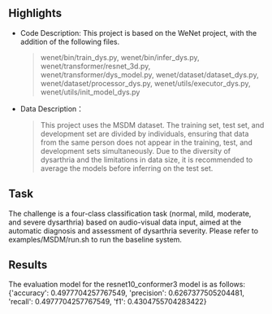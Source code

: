 ## Highlights
  + Code Description: This project is based on the WeNet project, with the addition of the following files.
    > wenet/bin/train_dys.py, wenet/bin/infer_dys.py, wenet/transformer/resnet_3d.py, wenet/transformer/dys_model.py, wenet/dataset/dataset_dys.py, wenet/dataset/processor_dys.py, wenet/utils/executor_dys.py, wenet/utils/init_model_dys.py

  + Data Description：
    > This project uses the MSDM dataset. The training set, test set, and development set are divided by individuals, ensuring that data from the same person does not appear in the training, test, and development sets simultaneously. Due to the diversity of dysarthria and the limitations in data size, it is recommended to average the models before inferring on the test set.

## Task
  The challenge is a four-class classification task (normal, mild, moderate, and severe dysarthria) based on audio-visual data input, aimed at the automatic diagnosis and assessment of dysarthria severity.
  Please refer to examples/MSDM/run.sh to run the baseline system.

## Results
  The evaluation model for the resnet10_conformer3 model is as follows:
  {'accuracy': 0.4977704257767549, 'precision': 0.6267377505204481, 'recall': 0.4977704257767549, 'f1': 0.4304755704283422}
